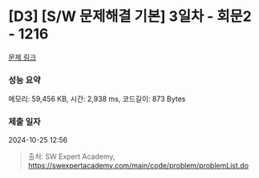 # [D3] [S/W 문제해결 기본] 3일차 - 회문2 - 1216 

[문제 링크](https://swexpertacademy.com/main/code/problem/problemDetail.do?contestProbId=AV14Rq5aABUCFAYi) 

### 성능 요약

메모리: 59,456 KB, 시간: 2,938 ms, 코드길이: 873 Bytes

### 제출 일자

2024-10-25 12:56



> 출처: SW Expert Academy, https://swexpertacademy.com/main/code/problem/problemList.do
